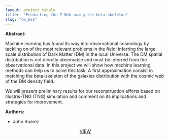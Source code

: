 ```yaml
---
layout: project_single
title:  "Predicting the T-Web using the beta-skeleton"
slug: "cw_bsk"
---
```

**Abstract:**

Machine learning has found its way into observational cosmology by tackling on of the most relevant problems in the field: inferring the large scale distribution of Dark Matter (DM) in the local Universe. The DM spatial distribution is not directly observable and must be inferred from the observational data. In this project we will show how machine learning methods can help us to solve this task. A first approximation consist in matching the beta-skeleton of the galaxies distribution with the cosmic web of the DM density field.

We will present preliminary results for our reconstruction efforts based on Illustris-TNG (TNG) simulation and comment on its implications and strategies for improvement.

**Authors:**

* John Suárez

<center>
  <a href="https://gitlab.com/jsuarez314/beta-skeleton">VIEW</a>
</center>
